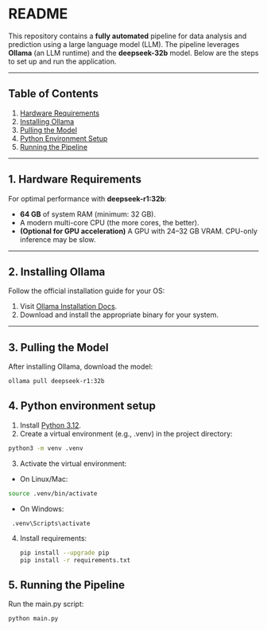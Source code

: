 # README

This repository contains a **fully automated** pipeline for data analysis and prediction using a large language model (LLM). The pipeline leverages **Ollama** (an LLM runtime) and the **deepseek-32b** model. Below are the steps to set up and run the application.

---

## Table of Contents
1. [Hardware Requirements](#1-hardware-requirements)
2. [Installing Ollama](#2-installing-ollama)
3. [Pulling the Model](#3-pulling-the-model)
4. [Python Environment Setup](#4-python-environment-setup)
5. [Running the Pipeline](#6-running-the-pipeline)

---

## 1. Hardware Requirements

For optimal performance with **deepseek-r1:32b**:
- **64 GB** of system RAM (minimum: 32 GB).
- A modern multi-core CPU (the more cores, the better).
- **(Optional for GPU acceleration)** A GPU with 24–32 GB VRAM. CPU-only inference may be slow.

---

## 2. Installing Ollama

Follow the official installation guide for your OS:
1. Visit [Ollama Installation Docs](https://github.com/jmorganca/ollama).
2. Download and install the appropriate binary for your system.

---

## 3. Pulling the Model

After installing Ollama, download the model:
```bash
ollama pull deepseek-r1:32b
```

## 4. Python environment setup

1. Install [Python 3.12](https://www.python.org/downloads/).
2. Create a virtual environment (e.g., .venv) in the project directory:
```bash
python3 -m venv .venv
```
3. Activate the virtual environment:
  - On Linux/Mac:
   ```bash
   source .venv/bin/activate
   ```
  - On Windows:
   ```
    .venv\Scripts\activate
   ```
4. Install requirements:
   ```bash
   pip install --upgrade pip
   pip install -r requirements.txt
   ```

## 5. Running the Pipeline

Run the main.py script:
```bash
python main.py
```
